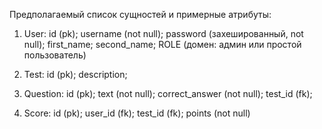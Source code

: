 Предполагаемый список сущностей и примерные атрибуты:

1) User:
id (pk);
username (not null);
password (захешированный, not null);
first_name;
second_name;
ROLE (домен: админ или простой пользователь)

2) Test:
id (pk);
description;

3) Question:
id (pk);
text (not null);
correct_answer (not null);
test_id (fk);

4) Score:
id (pk);
user_id (fk);
test_id (fk);
points (not null)
